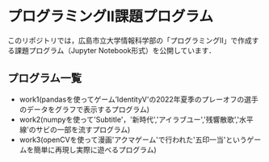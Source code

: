 # プログラミングII課題プログラム
このリポジトリでは，広島市立大学情報科学部の「プログラミングⅡ」で作成する課題プログラム（Jupyter Notebook形式）を公開しています．
## プログラム一覧
- work1(pandasを使ってゲーム’IdentityⅤ'の2022年夏季のプレーオフの選手のデータをグラフで表示するプログラム)
- work2(numpyを使って'Subtitle'，'新時代','アイラブユー','残響散歌','水平線'のサビの一部を流すプログラム)
- work3(openCVを使って漫画'アクマゲーム'で行われた'五印一当'というゲームを簡単に再現し実際に遊べるプログラム)
